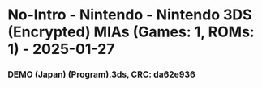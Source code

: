 # No-Intro - Nintendo - Nintendo 3DS (Encrypted) MIAs (Games: 1, ROMs: 1) - 2025-01-27
### DEMO (Japan) (Program).3ds, CRC: da62e936
